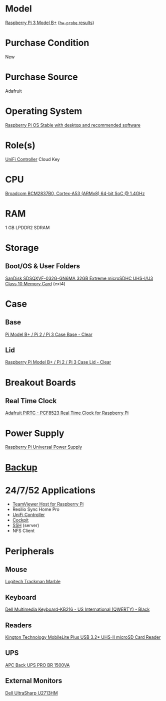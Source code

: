 # Model

[Raspberry Pi 3 Model B+](https://www.raspberrypi.org/products/raspberry-pi-3-model-b-plus/) ([`hw-probe` results](https://linux-hardware.org/?probe=2a3d668b74))

# Purchase Condition

New

# Purchase Source

Adafruit

# Operating System

[Raspberry Pi OS Stable with desktop and recommended software](https://www.raspberrypi.org/downloads/raspbian/)

# Role(s)

[UniFi Controller](https://www.ui.com/software/) Cloud Key

# CPU

[Broadcom BCM2837B0, Cortex-A53 (ARMv8) 64-bit SoC @ 1.4GHz](https://www.raspberrypi.org/documentation/hardware/raspberrypi/bcm2837b0/README.md)

# RAM

1 GB LPDDR2 SDRAM

# Storage

## Boot/OS & User Folders

[SanDisk SDSQXVF-032G-GN6MA 32GB Extreme microSDHC UHS-I/U3 Class 10 Memory Card](https://www.newegg.com/sandisk-32gb-microsdhc/p/N82E16820173122?Item=N82E16820173122) (ext4)

# Case

## Base

[Pi Model B+ / Pi 2 / Pi 3 Case Base - Clear](https://www.adafruit.com/product/2253)

## Lid

[Raspberry Pi Model B+ / Pi 2 / Pi 3 Case Lid - Clear](https://www.adafruit.com/product/2257)

# Breakout Boards

## Real Time Clock

[Adafruit PiRTC - PCF8523 Real Time Clock for Raspberry Pi](https://www.adafruit.com/product/3386)

# Power Supply

[Raspberry Pi Universal Power Supply](https://www.raspberrypi.org/products/raspberry-pi-universal-power-supply/)

# [Backup](https://github.com/jdrch/Hardware/wiki/Mixed-Environment-Multilevel-Backup)

# 24/7/52 Applications

* [TeamViewer Host for Raspberry Pi](https://www.teamviewer.com/en-us/download/linux/)
* Resilio Sync Home Pro
* [UniFi Controller](https://dl.ubnt.com/guides/UniFi/UniFi_Controller_V5_UG.pdf)
* [Cockpit](https://cockpit-project.org/)
* [SSH](https://www.openssh.com/) (server)
* NFS Client

# Peripherals

## Mouse 

[Logitech Trackman Marble](https://www.logitech.com/en-us/product/trackman-marble-business)

## Keyboard

[Dell Multimedia Keyboard-KB216 - US International (QWERTY) - Black](https://www.dell.com/en-us/shop/dell-multimedia-keyboard-kb216-us-international-qwerty-black/apd/580-admt/pc-accessories)

## Readers

[Kington Technology MobileLite Plus USB 3.2* UHS-II microSD Card Reader](https://www.kingston.com/us/memory-card-readers/mobilelite-plus-microsd-reader)

## UPS

[APC Back UPS PRO BR 1500VA](https://github.com/jdrch/Hardware/blob/master/UPS.md#battery-backed-up-devices)

## External Monitors

[Dell UltraSharp U2713HM](https://github.com/jdrch/Hardware/blob/master/Monitors.md#dell-ultrasharp-u2713hm)
